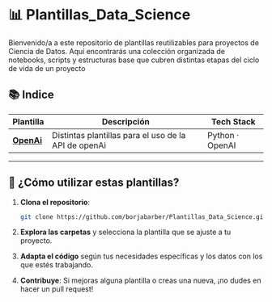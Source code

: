#  📊 Plantillas_Data_Science 
Bienvenido/a a este repositorio de plantillas reutilizables para proyectos de Ciencia de Datos. Aquí encontrarás una colección organizada de notebooks, scripts y estructuras base que cubren distintas etapas del ciclo de vida de un proyecto


## 📚 Indice 

| Plantilla                         | Descripción                                                                                   | Tech Stack               |
|----------------------------------|-----------------------------------------------------------------------------------------------|--------------------------|
| [**OpenAi**]([https://github.com/borjabarber/Dungeon_Master](https://github.com/borjabarber/Plantillas_Data_Science/tree/main/openai)]) | Distintas plantillas para el uso de la API de openAi                              | Python  · OpenAI |
       

---




## 🚀 ¿Cómo utilizar estas plantillas?

1. **Clona el repositorio**:

   ```bash
   git clone https://github.com/borjabarber/Plantillas_Data_Science.git
   ```

2. **Explora las carpetas** y selecciona la plantilla que se ajuste a tu proyecto.

3. **Adapta el código** según tus necesidades específicas y los datos con los que estés trabajando.

4. **Contribuye**: Si mejoras alguna plantilla o creas una nueva, ¡no dudes en hacer un pull request!
